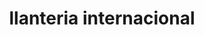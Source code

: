 ---
title: "llanteria internacional"
url: /municipio-cobija/llanteria-internacional/
shop: Autowerkstatt
---